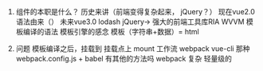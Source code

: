 1. 组件的本职是什么？
   历史来讲（前端变得复杂起来， jQuery？）  现在vue2.0语法由来（） 未来vue3.0 lodash jQuery-> 强大的前端工具库RIA WVVM 模板编译的语法
   模板引擎的感念 模板（字符串+数据）= html


2. 问题
   模板编译之后，挂载到 挂载点上 mount
   工作流   webpack vue-cli 那种
   webpack.config.js + babel 有其他的方法吗
   webpack 复杂 轻量级的